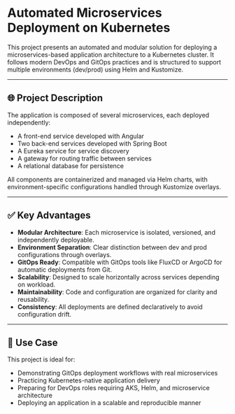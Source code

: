 # Automated Microservices Deployment on Kubernetes

This project presents an automated and modular solution for deploying a microservices-based application architecture to a Kubernetes cluster. It follows modern DevOps and GitOps practices and is structured to support multiple environments (dev/prod) using Helm and Kustomize.

---

## 🌐 Project Description

The application is composed of several microservices, each deployed independently:

- A front-end service developed with Angular
- Two back-end services developed with Spring Boot
- A Eureka service for service discovery
- A gateway for routing traffic between services
- A relational database for persistence

All components are containerized and managed via Helm charts, with environment-specific configurations handled through Kustomize overlays.

---

## ✅ Key Advantages

- **Modular Architecture**: Each microservice is isolated, versioned, and independently deployable.
- **Environment Separation**: Clear distinction between dev and prod configurations through overlays.
- **GitOps Ready**: Compatible with GitOps tools like FluxCD or ArgoCD for automatic deployments from Git.
- **Scalability**: Designed to scale horizontally across services depending on workload.
- **Maintainability**: Code and configuration are organized for clarity and reusability.
- **Consistency**: All deployments are defined declaratively to avoid configuration drift.

---

## 🧱 Use Case

This project is ideal for:

- Demonstrating GitOps deployment workflows with real microservices
- Practicing Kubernetes-native application delivery
- Preparing for DevOps roles requiring AKS, Helm, and microservice architecture
- Deploying an application in a scalable and reproducible manner

